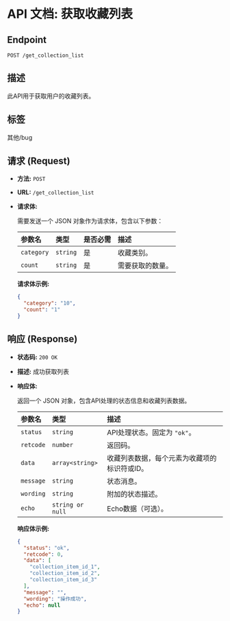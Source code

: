# API 文档: 获取收藏列表

## Endpoint

`POST /get_collection_list`

## 描述

此API用于获取用户的收藏列表。

## 标签

其他/bug

## 请求 (Request)

- **方法:** `POST`
- **URL:** `/get_collection_list`
- **请求体:**

  需要发送一个 JSON 对象作为请求体，包含以下参数：

  | 参数名   | 类型   | 是否必需 | 描述       |
  | :------- | :----- | :------- | :--------- |
  | `category` | `string` | 是       | 收藏类别。 |
  | `count`    | `string` | 是       | 需要获取的数量。 |

  **请求体示例:**

  ```json
  {
    "category": "10",
    "count": "1"
  }
  ```

## 响应 (Response)

- **状态码:** `200 OK`
- **描述:** 成功获取列表
- **响应体:**

  返回一个 JSON 对象，包含API处理的状态信息和收藏列表数据。

  | 参数名    | 类型          | 描述                                       |
  | :-------- | :------------ | :----------------------------------------- |
  | `status`  | `string`      | API处理状态。固定为 `"ok"`。                  |
  | `retcode` | `number`      | 返回码。                                   |
  | `data`    | `array<string>` | 收藏列表数据，每个元素为收藏项的标识符或ID。 |
  | `message` | `string`      | 状态消息。                                 |
  | `wording` | `string`      | 附加的状态描述。                             |
  | `echo`    | `string or null` | Echo数据（可选）。                         |

  **响应体示例:**

  ```json
  {
    "status": "ok",
    "retcode": 0,
    "data": [
      "collection_item_id_1",
      "collection_item_id_2",
      "collection_item_id_3"
    ],
    "message": "",
    "wording": "操作成功",
    "echo": null
  }
  ```
